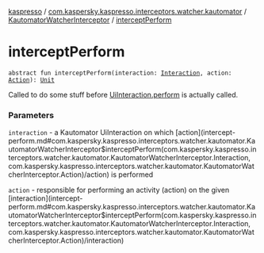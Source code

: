 [kaspresso](../../index.md) / [com.kaspersky.kaspresso.interceptors.watcher.kautomator](../index.md) / [KautomatorWatcherInterceptor](index.md) / [interceptPerform](./intercept-perform.md)

# interceptPerform

`abstract fun interceptPerform(interaction: `[`Interaction`](index.md#Interaction)`, action: `[`Action`](index.md#Action)`): `[`Unit`](https://kotlinlang.org/api/latest/jvm/stdlib/kotlin/-unit/index.html)

Called to do some stuff before [UiInteraction.perform](#) is actually called.

### Parameters

`interaction` - a Kautomator UiInteraction on which [action](intercept-perform.md#com.kaspersky.kaspresso.interceptors.watcher.kautomator.KautomatorWatcherInterceptor$interceptPerform(com.kaspersky.kaspresso.interceptors.watcher.kautomator.KautomatorWatcherInterceptor.Interaction, com.kaspersky.kaspresso.interceptors.watcher.kautomator.KautomatorWatcherInterceptor.Action)/action) is performed

`action` - responsible for performing an activity (action) on the given [interaction](intercept-perform.md#com.kaspersky.kaspresso.interceptors.watcher.kautomator.KautomatorWatcherInterceptor$interceptPerform(com.kaspersky.kaspresso.interceptors.watcher.kautomator.KautomatorWatcherInterceptor.Interaction, com.kaspersky.kaspresso.interceptors.watcher.kautomator.KautomatorWatcherInterceptor.Action)/interaction)